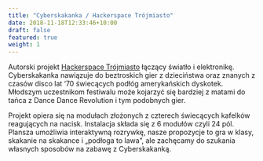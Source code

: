 ```yaml
---
title: "Cyberskakanka / Hackerspace Trójmiasto"
date: 2018-11-18T12:33:46+10:00
draft: false
featured: true
weight: 1
---
```


Autorski projekt [Hackerspace Trójmiasto](https://hs3.pl/) łączący światło i elektronikę. Cyberskakanka nawiązuje do beztroskich gier z  dzieciństwa oraz znanych z czasów disco lat ‘70 świecących podłóg amerykańskich dyskotek. Młodszym uczestnikom festiwalu może kojarzyć się bardziej z matami do tańca z Dance Dance Revolution i tym podobnych gier.

Projekt opiera się na modułach złożonych z czterech świecących kafelków reagujących na nacisk. Instalacja składa się z 6 modułów czyli 24 pól. Plansza umożliwia interaktywną rozrywkę, nasze propozycje to gra w klasy, skakanie na skakance i „podłoga to lawa”, ale zachęcamy do szukania własnych sposobów na zabawę z Cyberskakanką.
